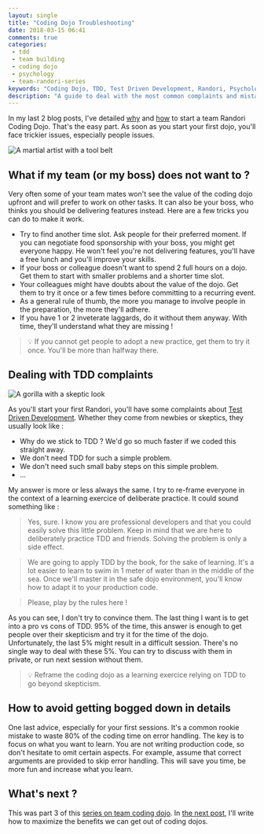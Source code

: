 ```yaml
---
layout: single
title: "Coding Dojo Troubleshooting"
date: 2018-03-15 06:41
comments: true
categories:
 - tdd
 - team building
 - coding dojo
 - psychology
 - team-randori-series
keywords: "Coding Dojo, TDD, Test Driven Development, Randori, Psychology, Change management, Complaints, Troubleshoot"
description: "A guide to deal with the most common complaints and mistakes when starting a Coding Dojo."
---
```

In my last 2 blog posts, I've detailed [why](/why-you-should-start-a-team-coding-dojo-randori-right-now/) and [how](/how-to-start-a-team-coding-dojo-randori-today/) to start a team Randori Coding Dojo. That's the easy part. As soon as you start your first dojo, you'll face trickier issues, especially people issues.

![A martial artist with a tool belt]({{site.url}}{{site.baseurl}}/imgs/2018-03-08-coding-dojo-troubleshooting/tool-belt.jpg)

## What if my team (or my boss) does not want to ?

Very often some of your team mates won't see the value of the coding dojo upfront and will prefer to work on other tasks. It can also be your boss, who thinks you should be delivering features instead. Here are a few tricks you can do to make it work.

*   Try to find another time slot. Ask people for their preferred moment. If you can negotiate food sponsorship with your boss, you might get everyone happy. He won't feel you're not delivering features, you'll have a free lunch and you'll improve your skills.
*   If your boss or colleague doesn't want to spend 2 full hours on a dojo. Get them to start with smaller problems and a shorter time slot.
*   Your colleagues might have doubts about the value of the dojo. Get them to try it once or a few times before committing to a recurring event.
*   As a general rule of thumb, the more you manage to involve people in the preparation, the more they'll adhere.
*   If you have 1 or 2 inveterate laggards, do it without them anyway. With time, they'll understand what they are missing !

> 💡 If you cannot get people to adopt a new practice, get them to try it once. You'll be more than halfway there.

## Dealing with TDD complaints

![A gorilla with a skeptic look]({{site.url}}{{site.baseurl}}/imgs/2018-03-08-coding-dojo-troubleshooting/skeptic-gorilla.jpg)

As you'll start your first Randori, you'll have some complaints about [Test Driven Development](https://en.wikipedia.org/wiki/Test-driven_development). Whether they come from newbies or skeptics, they usually look like :

*   Why do we stick to TDD ? We'd go so much faster if we coded this straight away.
*   We don't need TDD for such a simple problem.
*   We don't need such small baby steps on this simple problem.
*   ...

My answer is more or less always the same. I try to re-frame everyone in the context of a learning exercice of deliberate practice. It could sound something like :

> Yes, sure. I know you are professional developers and that you could easily solve this little problem. Keep in mind that we are here to deliberately practice TDD and friends. Solving the problem is only a side effect.

> We are going to apply TDD by the book, for the sake of learning. It's a lot easier to learn to swim in 1 meter of water than in the middle of the sea. Once we'll master it in the safe dojo environment, you'll know how to adapt it to your production code.

> Please, play by the rules here !

As you can see, I don't try to convince them. The last thing I want is to get into a pro vs cons of TDD. 95% of the time, this answer is enough to get people over their skepticism and try it for the time of the dojo. Unfortunately, the last 5% might result in a difficult session. There's no single way to deal with these 5%. You can try to discuss with them in private, or run next session without them.

> 💡 Reframe the coding dojo as a learning exercice relying on TDD to go beyond skepticism.

## How to avoid getting bogged down in details

One last advice, especially for your first sessions. It's a common rookie mistake to waste 80% of the coding time on error handling. The key is to focus on what you want to learn. You are not writing production code, so don't hesitate to omit certain aspects. For example, assume that correct arguments are provided to skip error handling. This will save you time, be more fun and increase what you learn.

## What's next ?

This was part 3 of this [series on team coding dojo]({{site.baseurl}}/categories/#team-randori-series). In [the next post](/how-to-get-the-max-out-of-your-team-coding-dojo/), I'll write how to maximize the benefits we can get out of coding dojos.
